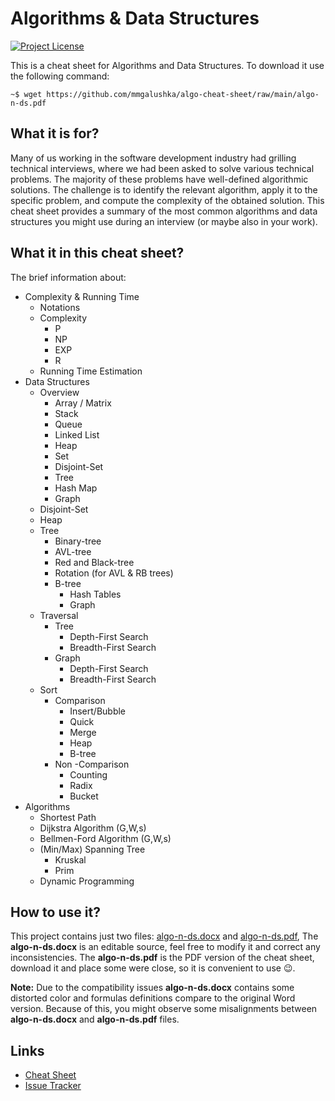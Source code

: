 # Algorithms & Data Structures

[![Project License](https://img.shields.io/badge/License-MIT-blue.svg)](https://github.com/mmgalushka/bootwrap/blob/main/LICENSE)

This is a cheat sheet for Algorithms and Data Structures. To download it use the following command:

```Bush
~$ wget https://github.com/mmgalushka/algo-cheat-sheet/raw/main/algo-n-ds.pdf
```

## What it is for?

Many of us working in the software development industry had grilling technical interviews, where we had been asked to solve various technical problems. The majority of these problems have well-defined algorithmic solutions. The challenge is to identify the relevant algorithm, apply it to the specific problem, and compute the complexity of the obtained solution. This cheat sheet provides a summary of the most common algorithms and data structures you might use during an interview (or maybe also in your work).

## What it in this cheat sheet?

The brief information about:

- Complexity & Running Time
  - Notations
  - Complexity
    - P
    - NP
    - EXP
    - R
  - Running Time Estimation
- Data Structures
  - Overview
    - Array / Matrix
    - Stack
    - Queue
    - Linked List
    - Heap
    - Set
    - Disjoint-Set
    - Tree
    - Hash Map
    - Graph
  - Disjoint-Set
  - Heap
  - Tree
    - Binary-tree
    - AVL-tree
    - Red and Black-tree
    - Rotation (for AVL & RB trees)
    - B-tree
      - Hash Tables
      - Graph
  - Traversal
    - Tree
      - Depth-First Search
      - Breadth-First Search
    - Graph
      - Depth-First Search
      - Breadth-First Search
  - Sort
    - Comparison
      - Insert/Bubble
      - Quick
      - Merge
      - Heap
      - B-tree
    - Non -Comparison
      - Counting
      - Radix
      - Bucket
- Algorithms
  - Shortest Path
  - Dijkstra Algorithm (G,W,s)
  - Bellmen-Ford Algorithm (G,W,s)
  - (Min/Max) Spanning Tree
    - Kruskal
    - Prim
  - Dynamic Programming

## How to use it?

This project contains just two files: [algo-n-ds.docx](algo-n-ds.docx) and [algo-n-ds.pdf](algo-n-ds.pdf), The **algo-n-ds.docx** is an editable source, feel free to modify it and correct any inconsistencies. The **algo-n-ds.pdf** is the PDF version of the cheat sheet, download it and place some were close, so it is convenient to use :wink:.

**Note:** Due to the compatibility issues **algo-n-ds.docx** contains some distorted color and formulas definitions compare to the original Word version. Because of this, you might observe some misalignments between **algo-n-ds.docx** and **algo-n-ds.pdf** files.

## Links

- [Cheat Sheet](https://github.com/mmgalushka/algo-cheat-sheet)
- [Issue Tracker](https://github.com/mmgalushka/algo-cheat-sheet/issues)
